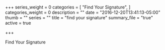 +++
series_weight = 0
categories = [
  "Find Your Signature",
]
categories_weight = 0
description = ""
date = "2016-12-20T13:41:13-05:00"
thumb = ""
series = ""
title = "find your signature"
summary_file = "true"
active = true

+++

Find Your Signature
